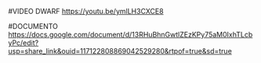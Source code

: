 #VIDEO DWARF
https://youtu.be/ymlLH3CXCE8

#DOCUMENTO
https://docs.google.com/document/d/13RHuBhnGwtlZEzKPy75aM0IxhTLcbyPc/edit?usp=share_link&ouid=117122808869042529280&rtpof=true&sd=true
